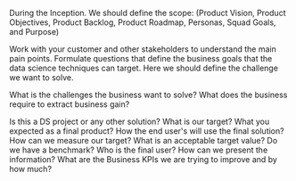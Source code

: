 During the Inception.
We should define the scope: (Product Vision, Product Objectives, Product Backlog, Product Roadmap, Personas, Squad Goals, and Purpose)

Work with your customer and other stakeholders to understand the main pain points. 
Formulate questions that define the business goals that the data science techniques can target.
Here we should define the challenge we want to solve.

What is the challenges the business want to solve?
What does the business require to extract business gain?


Is this a DS project or any other solution?
What is our target?
What you expected as a final product?
How the end user's will use the final solution?
How can we measure our target?
What is an acceptable target value?
Do we have a benchmark?
Who is the final user? 
How can we present the information?
What are the Business KPIs we are trying to improve and by how much?